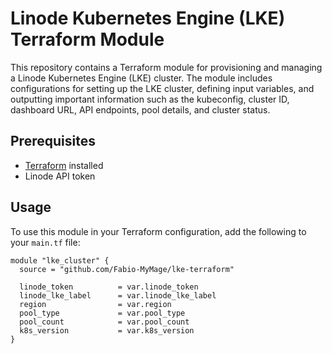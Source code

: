 # Linode Kubernetes Engine (LKE) Terraform Module

This repository contains a Terraform module for provisioning and managing a Linode Kubernetes Engine (LKE) cluster. The module includes configurations for setting up the LKE cluster, defining input variables, and outputting important information such as the kubeconfig, cluster ID, dashboard URL, API endpoints, pool details, and cluster status.

## Prerequisites

- [Terraform](https://www.terraform.io/downloads.html) installed
- Linode API token

## Usage

To use this module in your Terraform configuration, add the following to your `main.tf` file:

```
module "lke_cluster" {
  source = "github.com/Fabio-MyMage/lke-terraform"

  linode_token          = var.linode_token
  linode_lke_label      = var.linode_lke_label
  region                = var.region
  pool_type             = var.pool_type
  pool_count            = var.pool_count
  k8s_version           = var.k8s_version
}
```